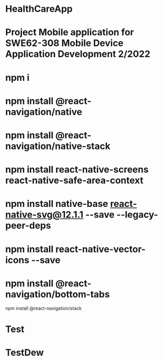 # HealthCareApp
# Project Mobile application for SWE62-308 Mobile Device Application Development 2/2022 
# 

# npm i
# npm install @react-navigation/native
# npm install @react-navigation/native-stack
# npm install react-native-screens react-native-safe-area-context
# npm install native-base react-native-svg@12.1.1 --save --legacy-peer-deps
# npm install react-native-vector-icons --save
# npm install @react-navigation/bottom-tabs
npm install @react-navigation/stack

# Test
# TestDew
